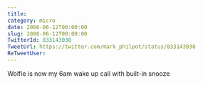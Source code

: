```yaml
---
title: 
category: micro
date: 2008-06-12T00:00:00
slug: 2008-06-12T00:00:00
TwitterId: 833143038
TweetUrl: https://twitter.com/mark_philpot/status/833143038
ReTweetUser: 
---
```


Wolfie is now my 6am wake up call with built-in snooze